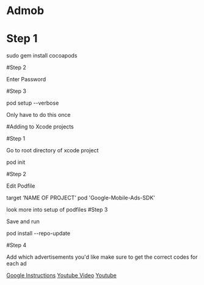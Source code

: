 # Admob

# Step 1

sudo gem install cocoapods

#Step 2

Enter Password

#Step 3

pod setup --verbose

Only have to do this once


#Adding to Xcode projects

#Step 1 

Go to root directory of xcode project 

pod init

#Step 2 

Edit Podfile 

target ‘NAME OF PROJECT’
pod 'Google-Mobile-Ads-SDK'


look more into setup of podfiles
#Step 3

Save and run 

pod install --repo-update


#Step 4 

Add which advertisements you'd like make sure to get the correct codes for each ad





[Google Instructions](https://developers.google.com/admob/ios/quick-start#import_the_mobile_ads_sdk)
[Youtube Video](https://www.youtube.com/watch?v=oNKVVBN2JN0)
[Youtube](https://www.youtube.com/watch?v=tOyu5lpIMfo)

